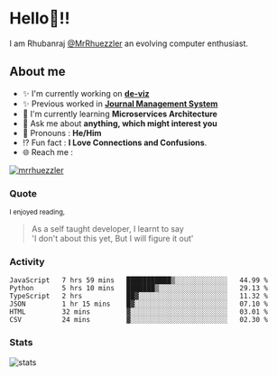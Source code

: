 
  
  
# Hello:wave:!!
I am Rhubanraj [@MrRhuezzler](https://github.com/MrRhuezzler) an evolving computer enthusiast.

## About me
- :sparkles: I'm currently working on [**de-viz**](https://github.com/MrRhuezzler/de-viz)
- :sparkles: Previous worked in [**Journal Management System**](https://manuscript.psgtech.ac.in)
- :book: I'm currently learning **Microservices Architecture**
- :speech_balloon: Ask me about **anything, which might interest you**
- :man: Pronouns : **He/Him**
- :interrobang: Fun fact : **I Love Connections and Confusions**.
- :globe_with_meridians: Reach me :  
  
[![mrrhuezzler](https://img.shields.io/badge/LinkedIn-0077B5?style=for-the-badge&logo=linkedin&logoColor=white)](https://www.linkedin.com/in/mrrhuezzler/)
<!--
### Interesting things, I found :bangbang:
-->
<!--
## Skills

## Drop a, Hi !
-->

<!-- 
Quotes
>  Always we overestimate the amount of work we can do in a day,  
>  and underestimate the amount we can do in our lifetime.
-->

### Quote
<sub>I enjoyed reading,</sub>
> As a self taught developer, I learnt to say  
> 'I don't about this yet, But I will figure it out'

### Activity
<!--START_SECTION:waka-->

```text
JavaScript   7 hrs 59 mins   ███████████▒░░░░░░░░░░░░░   44.99 %
Python       5 hrs 10 mins   ███████▒░░░░░░░░░░░░░░░░░   29.13 %
TypeScript   2 hrs           ██▓░░░░░░░░░░░░░░░░░░░░░░   11.32 %
JSON         1 hr 15 mins    █▓░░░░░░░░░░░░░░░░░░░░░░░   07.10 %
HTML         32 mins         ▓░░░░░░░░░░░░░░░░░░░░░░░░   03.01 %
CSV          24 mins         ▓░░░░░░░░░░░░░░░░░░░░░░░░   02.30 %
```

<!--END_SECTION:waka-->

### Stats
![stats](https://github-readme-streak-stats.herokuapp.com/?user=MrRhuezzler)

